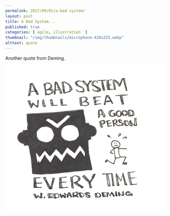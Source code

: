 ```yaml
---
permalink: 2017/09/01/a-bad-system/
layout: post
title: A Bad System...
published: true
categories: [ agile, illustration  ]
thumbnail: "/img/thumbnails/microphone-420x255.webp"
alttext: quote
---
```


Another quote from Deming.

![sketch](/img/posts/a-bad-system/a-bad-system.webp)
